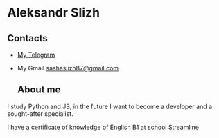   # Aleksandr Slizh

 ## Contacts

- [My Telegram](https://t.me/AlexandrSlizh)

- My Gmail [sashaslizh87@gmail.com](sashaslizh87@gmail.com)

  ## About me

I study Python and JS, in the future I want to become a developer and a sought-after specialist.

I have a certificate of knowledge of English B1 at school [Streamline](https://str.by/) 

